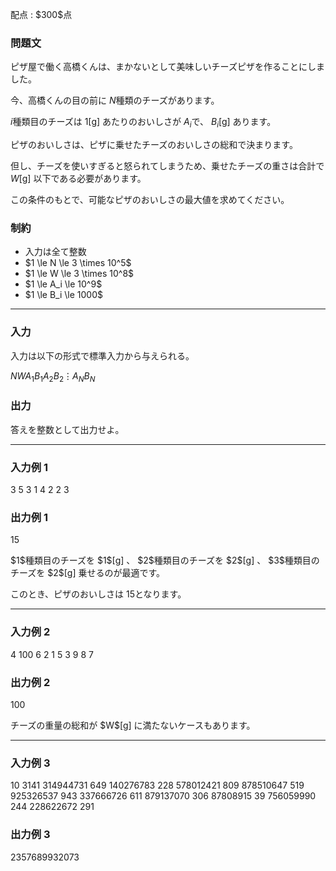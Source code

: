 
<div>

<span>

<span>

<p>
配点 : $300$点
</p>

<div>

<section>

### **問題文**

<p>
ピザ屋で働く高橋くんは、まかないとして美味しいチーズピザを作ることにしました。

今、高橋くんの目の前に $N$種類のチーズがあります。

$i$種類目のチーズは $1$[g] あたりのおいしさが $A_i$で、 $B_i$[g] あります。

ピザのおいしさは、ピザに乗せたチーズのおいしさの総和で決まります。

但し、チーズを使いすぎると怒られてしまうため、乗せたチーズの重さは合計で $W$[g] 以下である必要があります。

この条件のもとで、可能なピザのおいしさの最大値を求めてください。
</p>

</section>

</div>

<div>

<section>

### **制約**

<ul>

<li>
入力は全て整数
</li>

<li>
$1 \le N \le 3 \times 10^5$
</li>

<li>
$1 \le W \le 3 \times 10^8$
</li>

<li>
$1 \le A_i \le 10^9$
</li>

<li>
$1 \le B_i \le 1000$
</li>

</ul>

</section>

</div>

---

<div>

<div>

<section>

### **入力**

<p>
入力は以下の形式で標準入力から与えられる。
</p>

<div>

$N$$W$$A_1$$B_1$$A_2$$B_2$$\vdots$$A_N$$B_N$
</div>

</section>

</div>

<div>

<section>

### **出力**

<p>
答えを整数として出力せよ。
</p>

</section>

</div>

</div>

---

<div>

<section>

### **入力例 1**

<div>

3 5
3 1
4 2
2 3

</div>

</section>

</div>

<div>

<section>

### **出力例 1**

<div>

15

</div>

<p>
$1$種類目のチーズを $1$[g] 、 $2$種類目のチーズを $2$[g] 、 $3$種類目のチーズを $2$[g] 乗せるのが最適です。

このとき、ピザのおいしさは $15$となります。
</p>

</section>

</div>

---

<div>

<section>

### **入力例 2**

<div>

4 100
6 2
1 5
3 9
8 7

</div>

</section>

</div>

<div>

<section>

### **出力例 2**

<div>

100

</div>

<p>
チーズの重量の総和が $W$[g] に満たないケースもあります。
</p>

</section>

</div>

---

<div>

<section>

### **入力例 3**

<div>

10 3141
314944731 649
140276783 228
578012421 809
878510647 519
925326537 943
337666726 611
879137070 306
87808915 39
756059990 244
228622672 291

</div>

</section>

</div>

<div>

<section>

### **出力例 3**

<div>

2357689932073

</div>

</section>

</div>

</span>

</span>

</div>
